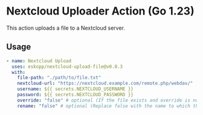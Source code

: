 # Nextcloud Uploader Action (Go 1.23)

This action uploads a file to a Nextcloud server.

## Usage

```yaml
- name: Nextcloud Upload
  uses: eskopp/nextcloud-upload-file@v0.0.3
  with:
    file-path: "./path/to/file.txt"
    nextcloud-url: "https://nextcloud.example.com/remote.php/webdav/"
    username: ${{ secrets.NEXTCLOUD_USERNAME }}
    password: ${{ secrets.NEXTCLOUD_PASSWORD }}
    override: "false" # optional (If the file exists and override is not set or is false, the server returns error code 204.)
    rename: "false" # optional (Replace false with the name to which the file is to be renamed. If rename is empty or not there, the file will not be renamed.)
```
